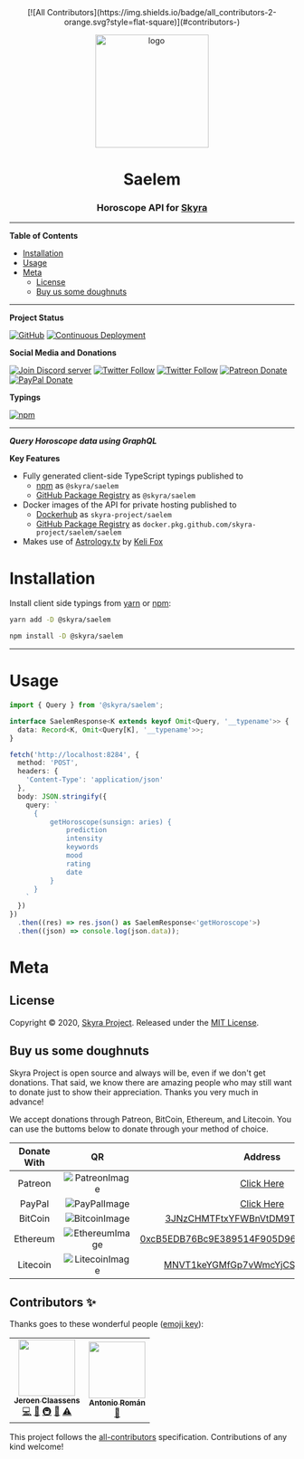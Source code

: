 <div align="center">
<!-- ALL-CONTRIBUTORS-BADGE:START - Do not remove or modify this section -->
[![All Contributors](https://img.shields.io/badge/all_contributors-2-orange.svg?style=flat-square)](#contributors-)
<!-- ALL-CONTRIBUTORS-BADGE:END -->
  <p>
  <img style="height: 200px" src="https://cdn.skyra.pw/img/saelem.png" height="200" alt="logo"/>
  </p>

  <p>
<h1> Saelem </h1>
<h3> Horoscope API for <a href="https://github.com/skyra-project/skyra">Skyra<a></h3>
  </p>

</div>

---

**Table of Contents**

- [Installation](#installation)
- [Usage](#usage)
- [Meta](#meta)
  * [License](#license)
  * [Buy us some doughnuts](#buy-us-some-doughnuts)

---

**Project Status**

[![GitHub](https://img.shields.io/github/license/skyra-project/saelem?logo=github&style=flat-square)](https://github.com/skyra-project/saelem/blob/master/LICENSE.md)
[![Continuous Deployment](https://github.com/skyra-project/saelem/workflows/Continuous%20Deployment/badge.svg)](https://github.com/skyra-project/saelem/actions?query=workflow%3A"Continuous+Deployment")
<!-- [![Continuous Integration](https://github.com/skyra-project/saelem/workflows/Continuous%20Integration/badge.svg)](https://github.com/skyra-project/saelem/actions?query=workflow%3A"Continuous+Integration") -->

**Social Media and Donations**

[![Join Discord server](https://img.shields.io/discord/512303595966824458?color=697EC4&label=Join%20Discord%20Server&logo=discord&logoColor=FDFEFE&style=flat-square)](https://join.skyra.pw)
[![Twitter Follow](https://img.shields.io/twitter/follow/favna_?label=Follow%20@Favna_&logo=twitter&colorB=1DA1F2&style=flat-square)](https://twitter.com/Favna_/follow)
[![Twitter Follow](https://img.shields.io/twitter/follow/kyranet_?label=Follow%20@kyranet_&logo=twitter&colorB=1DA1F2&style=flat-square)](https://twitter.com/kyranet_/follow)
[![Patreon Donate](https://img.shields.io/badge/patreon-donate-brightgreen.svg?label=Donate%20with%20Patreon&logo=patreon&colorB=F96854&style=flat-square&link=https://donate.skyra.pw/patreon)](https://donate.skyra.pw/patreon)
[![PayPal Donate](https://img.shields.io/badge/paypal-donate-brightgreen.svg?label=Donate%20with%20Paypal&logo=paypal&colorB=00457C&style=flat-square&link=https://donate.skyra.pw/paypal)](https://donate.skyra.pw/paypal)

**Typings**

[![npm](https://img.shields.io/npm/v/@skyra/saelem?color=crimson&label=TypeScript%20version&logo=npm&style=flat-square)](https://www.npmjs.com/package/@skyra/saelem)

---

**_Query Horoscope data using GraphQL_**

**Key Features**

- Fully generated client-side TypeScript typings published to
  - [npm] as `@skyra/saelem`
  - [GitHub Package Registry] as `@skyra/saelem`
- Docker images of the API for private hosting published to
  - [Dockerhub] as `skyra-project/saelem`
  - [GitHub Package Registry] as `docker.pkg.github.com/skyra-project/saelem/saelem`
- Makes use of [Astrology.tv] by [Keli Fox]

# Installation

Install client side typings from [yarn] or [npm]:

```sh
yarn add -D @skyra/saelem
```

```sh
npm install -D @skyra/saelem
```

---

# Usage

```ts
import { Query } from '@skyra/saelem';

interface SaelemResponse<K extends keyof Omit<Query, '__typename'>> {
  data: Record<K, Omit<Query[K], '__typename'>>;
}

fetch('http://localhost:8284', {
  method: 'POST',
  headers: {
    'Content-Type': 'application/json'
  },
  body: JSON.stringify({
    query: `
      {
          getHoroscope(sunsign: aries) {
              prediction
              intensity
              keywords
              mood
              rating
              date
          }
      }
    `
  })
})
  .then((res) => res.json() as SaelemResponse<'getHoroscope'>)
  .then((json) => console.log(json.data));
```

# Meta

## License

Copyright © 2020, [Skyra Project](https://github.com/skyra-project).
Released under the [MIT License](LICENSE.md).

## Buy us some doughnuts

Skyra Project is open source and always will be, even if we don't get donations. That said, we know there are amazing people who
may still want to donate just to show their appreciation. Thanks you very much in advance!

We accept donations through Patreon, BitCoin, Ethereum, and Litecoin. You can use the buttoms below to donate through your method of choice.

| Donate With |         QR         |                                                                  Address                                                                  |
| :---------: | :----------------: | :---------------------------------------------------------------------------------------------------------------------------------------: |
|   Patreon   | ![PatreonImage][]  |                                               [Click Here](https://www.patreon.com/kyranet)                                               |
|   PayPal    | ![PayPalImage][]   |                [Click Here](https://www.paypal.com/cgi-bin/webscr?cmd=_s-xclick&hosted_button_id=CET28NRZTDQ8L)                |
|   BitCoin   | ![BitcoinImage][]  |         [3JNzCHMTFtxYFWBnVtDM9Tt34zFbKvdwco](bitcoin:3JNzCHMTFtxYFWBnVtDM9Tt34zFbKvdwco?amount=0.01&label=Skyra%20Discord%20Bot)          |
|  Ethereum   | ![EthereumImage][] | [0xcB5EDB76Bc9E389514F905D9680589004C00190c](ethereum:0xcB5EDB76Bc9E389514F905D9680589004C00190c?amount=0.01&label=Skyra%20Discord%20Bot) |
|  Litecoin   | ![LitecoinImage][] |         [MNVT1keYGMfGp7vWmcYjCS8ntU8LNvjnqM](litecoin:MNVT1keYGMfGp7vWmcYjCS8ntU8LNvjnqM?amount=0.01&label=Skyra%20Discord%20Bot)         |

## Contributors ✨

Thanks goes to these wonderful people ([emoji key](https://allcontributors.org/docs/en/emoji-key)):

<!-- ALL-CONTRIBUTORS-LIST:START - Do not remove or modify this section -->
<!-- prettier-ignore-start -->
<!-- markdownlint-disable -->
<table>
  <tr>
    <td align="center"><a href="https://favware.tech/"><img src="https://avatars3.githubusercontent.com/u/4019718?v=4?s=100" width="100px;" alt=""/><br /><sub><b>Jeroen Claassens</b></sub></a><br /><a href="https://github.com/kyranet/Saelem/commits?author=Favna" title="Code">💻</a> <a href="https://github.com/kyranet/Saelem/commits?author=Favna" title="Documentation">📖</a> <a href="#infra-Favna" title="Infrastructure (Hosting, Build-Tools, etc)">🚇</a> <a href="#projectManagement-Favna" title="Project Management">📆</a> <a href="https://github.com/kyranet/Saelem/commits?author=Favna" title="Tests">⚠️</a></td>
    <td align="center"><a href="https://github.com/kyranet"><img src="https://avatars0.githubusercontent.com/u/24852502?v=4?s=100" width="100px;" alt=""/><br /><sub><b>Antonio Román</b></sub></a><br /><a href="#projectManagement-kyranet" title="Project Management">📆</a></td>
  </tr>
</table>

<!-- markdownlint-enable -->
<!-- prettier-ignore-end -->
<!-- ALL-CONTRIBUTORS-LIST:END -->

This project follows the [all-contributors](https://github.com/all-contributors/all-contributors) specification. Contributions of any kind welcome!

<!----------------- LINKS --------------->

[Astrology.tv]:                      https://astrology.tv/
[Keli Fox]:                          https://twitter.com/KelliFoxAstro

[yarn]:                              https://yarnpkg.com/package/@skyra/saelem
[npm]:                               https://www.npmjs.com/package/@skyra/saelem
[github package registry]:           https://github.com/skyra-project/saelem/packages
[dockerhub]:                         https://hub.docker.com/r/skyrabot/saelem

[patreonimage]:                      https://raw.githubusercontent.com/skyra-project/Skyra/master/assets/github/patreon.png
[paypalimage]:                       https://raw.githubusercontent.com/skyra-project/Skyra/master/assets/github/paypal.png
[bitcoinimage]:                      https://raw.githubusercontent.com/skyra-project/Skyra/master/assets/github/bitcoin.png
[ethereumimage]:                     https://raw.githubusercontent.com/skyra-project/Skyra/master/assets/github/ethereum.png
[litecoinimage]:                     https://raw.githubusercontent.com/skyra-project/Skyra/master/assets/github/litecoin.png